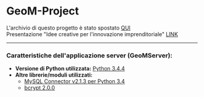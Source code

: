 # GeoM-Project
L'archivio di questo progetto è stato spostato <a href="https://drive.google.com/open?id=0B6BkIbrqE7vcVnNZQlhxcnlpUXM" target="_blank">QUI</a>
<br/>Presentazione "Idee creative per l'innovazione imprenditoriale" <a href="https://drive.google.com/open?id=0ByCUeE-gfZ5UTkl4M3JwTW1RN2M">LINK</a>
<hr>

### Caratteristiche dell'applicazione server (GeoMServer):
- <b>Versione di Python utilizzata:</b> <a href="https://www.python.org/downloads/" target="_blank">Python 3.4.4</a><br>
- <b>Altre librerie/moduli utilizzati:</b>
  - <a href="http://dev.mysql.com/downloads/connector/python/" target="_blank">MySQL Connector v2.1.3 per Python 3.4</a><br />
  - <a href="https://pypi.python.org/pypi/bcrypt/2.0.0" target="_blank">bcrypt 2.0.0</a>
